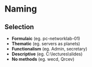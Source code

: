 # Naming
## Selection
- __Formulaic__ (eg. pc-networklab-01)
- __Thematic__ (eg. servers as planets)
- __Functionalism__ (eg. Admin, secretary)
- __Descriptive__ (eg. C:\lectures\slides)
- __No methods__ (eg. wecd, Qrcev)
